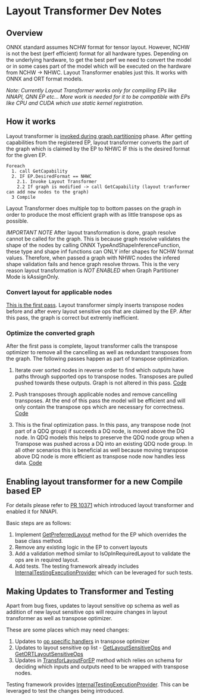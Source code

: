 # Layout Transformer Dev Notes

## Overview
ONNX standard assumes NCHW format for tensor layout. However, NCHW is not the best (perf efficient) format for all hardware types. Depending on the underlying hardware, to get the best perf we need to convert the model or in some cases part of the model which will be executed on the hardware from NCHW -> NHWC. Layout Transformer enables just this. It works with ONNX and ORT format models.

*Note: Currently Layout Transformer works only for compiling EPs like NNAPI, QNN EP etc... More work is needed for it to be compatible with EPs like CPU and CUDA which use static kernel registration.*

## How it works
Layout transformer is [invoked during graph partitioning](https://github.com/microsoft/onnxruntime/blob/1a4868e5c4c4a270ad91036e36f2a03410c4c278/onnxruntime/core/framework/graph_partitioner.cc#L111) phase. After getting capabilities from the registered EP, layout transformer converts the part of the graph which is claimed by the EP to NHWC IF this is the desired format for the given EP.

```
Foreach
  1. call GetCapability
  2. IF EP.DesiredFormat == NHWC
    2.1. Invoke Layout Transformer
    2.2 If graph is modified -> call GetCapability (layout tranformer can add new nodes to the graph)
  3 Compile
```

Layout Transformer does multiple top to bottom passes on the graph in order to produce the most efficient graph with as little transpose ops as possible.

*IMPORTANT NOTE* After layout transformation is done, graph resolve cannot be called for the graph. This is because graph resolve validates the shape of the nodes by calling ONNX TypeAndShapeInferenceFunction, these type and shape inf functions can ONLY infer shapes for NCHW format values. Therefore, when passed a graph with NHWC nodes the infered shape validation fails and hence graph resolve throws. This is the very reason layout transformation is *NOT ENABLED* when Graph Partitioner Mode is kAssignOnly.

### Convert layout for applicable nodes
[This is the first pass](https://github.com/microsoft/onnxruntime/blob/1a4868e5c4c4a270ad91036e36f2a03410c4c278/onnxruntime/core/optimizer/transpose_optimizer/optimizer_api_impl.cc#L815). Layout transformer simply inserts transpose nodes before and after every layout sensitive ops that are claimed by the EP. After this pass, the graph is correct but extremly inefficient.

### Optimize the converted graph
After the first pass is complete, layout transformer calls the transpose optimizer to remove all the cancelling as well as redundant transposes from the graph. The following passes happen as part of transpose optimization.

1. Iterate over sorted nodes in reverse order to find which outputs have paths through supported ops to  transpose nodes. Transposes are pulled pushed towards these outputs. Graph is not altered in this pass. [Code](https://github.com/microsoft/onnxruntime/blob/1a4868e5c4c4a270ad91036e36f2a03410c4c278/onnxruntime/core/optimizer/transpose_optimizer/transpose_optimizer.cc#L1875)

2. Push transposes through applicable nodes and remove cancelling transposes. At the end of this pass the model will be efficient and will only contain the transpose ops which are necessary for correctness. [Code](https://github.com/microsoft/onnxruntime/blob/1a4868e5c4c4a270ad91036e36f2a03410c4c278/onnxruntime/core/optimizer/transpose_optimizer/transpose_optimizer.cc#L1905)

3. This is the final optimization pass. In this pass, any transpose node (not part of a QDQ group) if succeeds a DQ node, is moved above the DQ node. In QDQ models this helps to preserve the QDQ node group when a Transpose was pushed across a DQ into an existing QDQ node group. In all other scenarios this is beneficial as well because moving transpose above DQ node is more efficient as transpose node now handles less data. [Code](https://github.com/microsoft/onnxruntime/blob/1a4868e5c4c4a270ad91036e36f2a03410c4c278/onnxruntime/core/optimizer/transpose_optimizer/transpose_optimizer.cc#L1956)

## Enabling layout transformer for a new Compile based EP
For details please refer to [PR 10371](https://github.com/microsoft/onnxruntime/pull/10371) which introduced layout transformer and enabled it for NNAPI.

Basic steps are as follows:
1. Implement [GetPreferredLayout](https://github.com/microsoft/onnxruntime/blob/1a4868e5c4c4a270ad91036e36f2a03410c4c278/include/onnxruntime/core/framework/execution_provider.h#L285) method for the EP which overrides the base class method.
2. Remove any existing logic in the EP to convert layouts
3. Add a validation method similar to IsOpInRequiredLayout to validate the ops are in required layout.
4. Add tests. The testing framework already includes [InternalTestingExecutionProvider](https://github.com/microsoft/onnxruntime/blob/1a4868e5c4c4a270ad91036e36f2a03410c4c278/onnxruntime/test/providers/internal_testing/internal_testing_execution_provider.h#L11) which can be leveraged for such tests.

## Making Updates to Transformer and Testing
Apart from bug fixes, updates to layout sensitive op schema as well as addition of new layout sensitive ops will require changes in layout transformer as well as transpose optimizer.

These are some places which may need changes:
1. Updates to [op specific handlers](https://github.com/microsoft/onnxruntime/blob/1a4868e5c4c4a270ad91036e36f2a03410c4c278/core/optimizer/transpose_optimizer/transpose_optimizer.cc#L1620) in transpose optimizer
2. Updates to layout sensitive op list - [GetLayoutSensitiveOps](https://github.com/microsoft/onnxruntime/blob/1a4868e5c4c4a270ad91036e36f2a03410c4c278/onnxruntime/core/optimizer/transpose_optimizer/transpose_optimizer.cc#L2020) and [GetORTLayoutSensitiveOps](https://github.com/microsoft/onnxruntime/blob/1a4868e5c4c4a270ad91036e36f2a03410c4c278/onnxruntime/core/optimizer/transpose_optimizer/optimizer_api_impl.cc#L804)
3. Updates in [TransforLayoutForEP](https://github.com/microsoft/onnxruntime/blob/1a4868e5c4c4a270ad91036e36f2a03410c4c278/onnxruntime/core/optimizer/transpose_optimizer/optimizer_api_impl.cc#L815) method which relies on schema for deciding which inputs and outputs need to be wrapped with transpose nodes.

Testing framework provides [InternalTestingExecutionProvider](https://github.com/microsoft/onnxruntime/blob/1a4868e5c4c4a270ad91036e36f2a03410c4c278/onnxruntime/test/providers/internal_testing/internal_testing_execution_provider.h#L11). This can be leveraged to test the changes being introduced.
